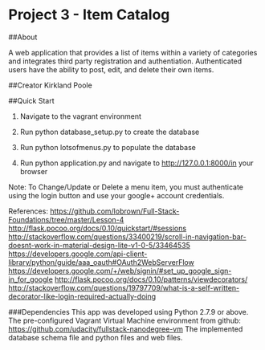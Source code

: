 Project 3 - Item Catalog
=========

##About

A web application that provides a list of items within a variety of categories and integrates third party registration and authentiation.
Authenticated users have the ability to post, edit, and delete their own items.

##Creator
Kirkland Poole

##Quick Start

1. Navigate to the vagrant environment

2. Run python database_setup.py to create the database

3. Run python lotsofmenus.py to populate the database

4. Run python application.py and navigate to http://127.0.0.1:8000/in your browser

Note: To Change/Update or Delete a menu item, you must authenticate using the login button and use your google+ account credentials.


References:
https://github.com/lobrown/Full-Stack-Foundations/tree/master/Lesson-4
http://flask.pocoo.org/docs/0.10/quickstart/#sessions
http://stackoverflow.com/questions/33400219/scroll-in-navigation-bar-doesnt-work-in-material-design-lite-v1-0-5/33464535
https://developers.google.com/api-client-library/python/guide/aaa_oauth#OAuth2WebServerFlow
https://developers.google.com/+/web/signin/#set_up_google_sign-in_for_google
http://flask.pocoo.org/docs/0.10/patterns/viewdecorators/
http://stackoverflow.com/questions/19797709/what-is-a-self-written-decorator-like-login-required-actually-doing

###Dependencies
This app was developed using Python 2.7.9 or above.
The pre-configured Vagrant Virtual Machine environment from github: https://github.com/udacity/fullstack-nanodegree-vm
The implemented database schema file and python files and web files.

